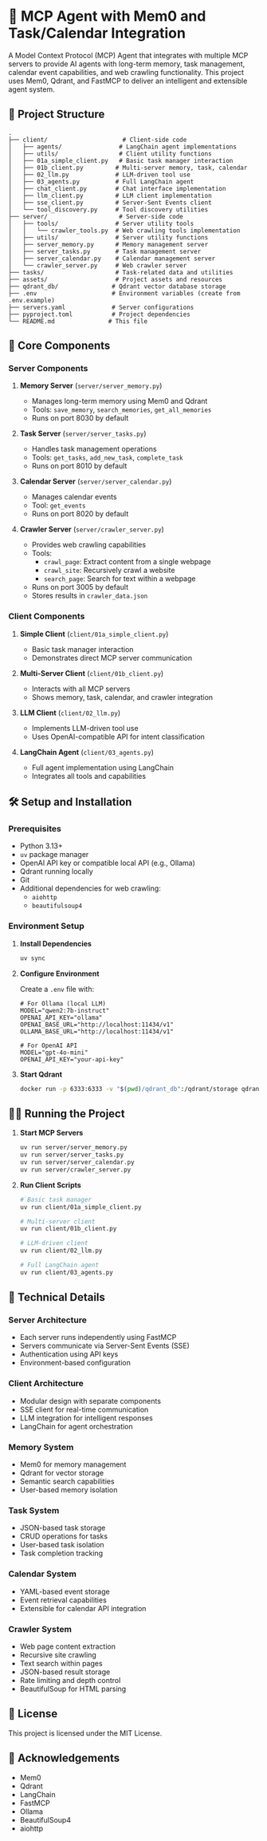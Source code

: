# 🧠 MCP Agent with Mem0 and Task/Calendar Integration

A Model Context Protocol (MCP) Agent that integrates with multiple MCP servers to provide AI agents with long-term memory, task management, calendar event capabilities, and web crawling functionality. This project uses Mem0, Qdrant, and FastMCP to deliver an intelligent and extensible agent system.

## 📁 Project Structure

```plaintext
.
├── client/                     # Client-side code
│   ├── agents/                # LangChain agent implementations
│   ├── utils/                 # Client utility functions
│   ├── 01a_simple_client.py   # Basic task manager interaction
│   ├── 01b_client.py         # Multi-server memory, task, calendar
│   ├── 02_llm.py             # LLM-driven tool use
│   ├── 03_agents.py          # Full LangChain agent
│   ├── chat_client.py        # Chat interface implementation
│   ├── llm_client.py         # LLM client implementation
│   ├── sse_client.py         # Server-Sent Events client
│   └── tool_discovery.py     # Tool discovery utilities
├── server/                    # Server-side code
│   ├── tools/                # Server utility tools
│   │   └── crawler_tools.py  # Web crawling tools implementation
│   ├── utils/                # Server utility functions
│   ├── server_memory.py      # Memory management server
│   ├── server_tasks.py       # Task management server
│   ├── server_calendar.py    # Calendar management server
│   └── crawler_server.py     # Web crawler server
├── tasks/                    # Task-related data and utilities
├── assets/                   # Project assets and resources
├── qdrant_db/               # Qdrant vector database storage
├── .env                     # Environment variables (create from .env.example)
├── servers.yaml             # Server configurations
├── pyproject.toml           # Project dependencies
└── README.md               # This file
```

## 🚀 Core Components

### Server Components

1. **Memory Server** (`server/server_memory.py`)
   - Manages long-term memory using Mem0 and Qdrant
   - Tools: `save_memory`, `search_memories`, `get_all_memories`
   - Runs on port 8030 by default

2. **Task Server** (`server/server_tasks.py`)
   - Handles task management operations
   - Tools: `get_tasks`, `add_new_task`, `complete_task`
   - Runs on port 8010 by default

3. **Calendar Server** (`server/server_calendar.py`)
   - Manages calendar events
   - Tool: `get_events`
   - Runs on port 8020 by default

4. **Crawler Server** (`server/crawler_server.py`)
   - Provides web crawling capabilities
   - Tools:
     - `crawl_page`: Extract content from a single webpage
     - `crawl_site`: Recursively crawl a website
     - `search_page`: Search for text within a webpage
   - Runs on port 3005 by default
   - Stores results in `crawler_data.json`

### Client Components

1. **Simple Client** (`client/01a_simple_client.py`)
   - Basic task manager interaction
   - Demonstrates direct MCP server communication

2. **Multi-Server Client** (`client/01b_client.py`)
   - Interacts with all MCP servers
   - Shows memory, task, calendar, and crawler integration

3. **LLM Client** (`client/02_llm.py`)
   - Implements LLM-driven tool use
   - Uses OpenAI-compatible API for intent classification

4. **LangChain Agent** (`client/03_agents.py`)
   - Full agent implementation using LangChain
   - Integrates all tools and capabilities

## 🛠️ Setup and Installation

### Prerequisites

- Python 3.13+
- `uv` package manager
- OpenAI API key or compatible local API (e.g., Ollama)
- Qdrant running locally
- Git
- Additional dependencies for web crawling:
  - `aiohttp`
  - `beautifulsoup4`

### Environment Setup

1. **Install Dependencies**

   ```bash
   uv sync
   ```

2. **Configure Environment**

   Create a `.env` file with:

   ```env
   # For Ollama (local LLM)
   MODEL="qwen2:7b-instruct"
   OPENAI_API_KEY="ollama"
   OPENAI_BASE_URL="http://localhost:11434/v1"
   OLLAMA_BASE_URL="http://localhost:11434/v1"

   # For OpenAI API
   MODEL="gpt-4o-mini"
   OPENAI_API_KEY="your-api-key"
   ```

3. **Start Qdrant**

   ```bash
   docker run -p 6333:6333 -v "$(pwd)/qdrant_db":/qdrant/storage qdrant/qdrant
   ```

## 🏃‍♂️ Running the Project

1. **Start MCP Servers**

   ```bash
   uv run server/server_memory.py
   uv run server/server_tasks.py
   uv run server/server_calendar.py
   uv run server/crawler_server.py
   ```

2. **Run Client Scripts**

   ```bash
   # Basic task manager
   uv run client/01a_simple_client.py

   # Multi-server client
   uv run client/01b_client.py

   # LLM-driven client
   uv run client/02_llm.py

   # Full LangChain agent
   uv run client/03_agents.py
   ```

## 🔧 Technical Details

### Server Architecture

- Each server runs independently using FastMCP
- Servers communicate via Server-Sent Events (SSE)
- Authentication using API keys
- Environment-based configuration

### Client Architecture

- Modular design with separate components
- SSE client for real-time communication
- LLM integration for intelligent responses
- LangChain for agent orchestration

### Memory System

- Mem0 for memory management
- Qdrant for vector storage
- Semantic search capabilities
- User-based memory isolation

### Task System

- JSON-based task storage
- CRUD operations for tasks
- User-based task isolation
- Task completion tracking

### Calendar System

- YAML-based event storage
- Event retrieval capabilities
- Extensible for calendar API integration

### Crawler System

- Web page content extraction
- Recursive site crawling
- Text search within pages
- JSON-based result storage
- Rate limiting and depth control
- BeautifulSoup for HTML parsing

## 📝 License

This project is licensed under the MIT License.

## 🙏 Acknowledgements

- Mem0
- Qdrant
- LangChain
- FastMCP
- Ollama
- BeautifulSoup4
- aiohttp

